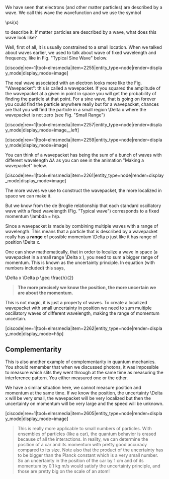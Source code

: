 We have seen that electrons (and other matter particles) are described by a wave. We call this wave the wavefunction and we use the symbol

<lrn-math>\psi(x)</lrn-math>

to describe it. If matter particles are described by a wave, what does this wave look like?

Well, first of all, it is usually constrained to a small location. When we talked about waves earlier, we used to talk about wave of fixed wavelength and frequency, like in Fig. "Typical Sine Wave" below.

[ciscode|rev=1|tool=elmsmedia|item=2255|entity_type=node|render=display_mode|display_mode=image]

The real wave associated with an electron looks more like the Fig. "Wavepacket": this is called a wavepacket. If you squared the amplitude of the wavepacket at a given in point in space you will get the probability of finding the particle at that point. For a sine wave, that is going on forever you could find the particle anywhere really but for a wavepacket, chances are that you will find the particle in a small region <lrn-math>\Delta x</lrn-math> where the wavepacket is not zero (see Fig. "Small Range")

[ciscode|rev=1|tool=elmsmedia|item=2257|entity_type=node|render=display_mode|display_mode=image__left]

[ciscode|rev=1|tool=elmsmedia|item=2259|entity_type=node|render=display_mode|display_mode=image]

You can think of a wavepacket has being the sum of a bunch of waves with different wavelength $\Delta \lambda$ as you can see in the animation "Making a wavepacket" below.

[ciscode|rev=1|tool=elmsmedia|item=2261|entity_type=node|render=display_mode|display_mode=image]

The more waves we use to construct the wavepacket, the more localized in space we can make it.

But we know from the de Broglie relationship that each standard oscillatory wave with a fixed wavelength (Fig. "Typical wave") corresponds to a fixed momentum <lrn-math>\lambda = h/p</lrn-math>.

Since a wavepacket is made by combining multiple waves with a range of wavelength. This means that a particle that is described by a wavepacket really has a **range** of possible momentum <lrn-math>\Delta p</lrn-math> just like it has range of position <lrn-math>\Delta x</lrn-math>.

One can show mathematically, that in order to localize a wave in space (a wavepacket in a small range <lrn-math>\Delta x</lrn-math> ), you need to sum a bigger range of momentum. This is known as the uncertainty principle. In equation (with numbers included) this says,

<lrn-math>\Delta x \Delta p \geq \frac{h}{2}</lrn-math>

> **The more precisely we know the position, the more uncertain we are about the momentum.**

This is not magic, it is just a property of waves. To create a localized wavepacket with small uncertainty in position we need to sum multiple oscillatory waves of different wavelength, making the range of momentum uncertain. 

[ciscode|rev=1|tool=elmsmedia|item=2262|entity_type=node|render=display_mode|display_mode=h5p]

## Complementarity

This is also another example of complementarity in quantum mechanics. You should remember that when we discussed photons, it was impossible to measure which slits they went through at the same time as measuring the interference pattern. You either measured one or the other. 

We have a similar situation here, we cannot measure position and momentum at the same time. If we know the position, the uncertainty <lrn-math>\Delta x</lrn-math> will be very small, the wavepacket will be very localized but then the uncertainty on momentum will be very large and the speed will be unknown. 

[ciscode|rev=1|tool=elmsmedia|item=2605|entity_type=node|render=display_mode|display_mode=image]

> This is really more applicable to small numbers of particles. With ensembles of particles (like a car), the quantum behavior is erased because of all the interactions. In reality, we can determine the position of a car and its momentum with pretty good accuracy compared to its size. Note also that the product of the uncertainty has to be bigger than the Planck constant which is a very small number. So an uncertainty in the position of the car by 1 cm and of its momentum by 0.1 kg m/s would satisfy the uncertainty principle, and those are pretty big on the scale of an atom!